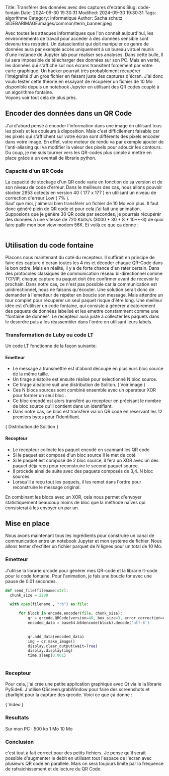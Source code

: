 Title: Transférer des données avec des captures d'ecrans
Slug: code-fontain
Date: 2024-09-30 19:30:31
Modified: 2024-09-30 19:30:31
Tags: algorithme
Category: informatique
Author: Sacha schutz
SIDEBARIMAGE:images/common/term_banner.jpeg


Avec toutes les attaques informatiques que l'on connait aujourd'hui, 
les environnements de travail pour accéder à des données sensible sont devenu très restreint.
Un datascientist qui doit manipuler ce genre de données aura par exemple accès uniquement à un bureau 
virtuel munis d'une instance de Jupyter lab pour réaliser ses analyses.  Dans cette bulle, ll 
lui sera impossible de télécharger des données sur son PC. 
Mais en verité, les données qui s'affiche sur nos écrans transitent forcement par votre carte graphique.
Un hacker pourrait très probablement récupérer l'intégralité d'un gros fichier en faisant 
juste des captures d'écran. J'ai donc voulu tester cette théorie en essayant de récupérer un fichier de 10 Mo
disponible depuis un notebook Jupyter en utilisant des QR codes couplé à un algorithme fontaine.  
Voyons voir tout cela de plus près.



## Encoder des données dans un QR Code

J'ai d'abord pensé à encoder l'information dans une image en utilisant tous les pixels et les couleurs 
à disposition. Mais c'est difficilement faisable car les pixels qui s'affichent sur votre écran sont 
différents des pixels encoder dans votre image. En effet, votre moteur de rendu va par exemple ajouter de
l'anti-aliasing qui va modifier la valeur des pixels pour adoucir les contours. 
Du coup, je me suis tourner vers les QR-codes plus simple à mettre en place grâce à un eventail de librarie python.

### Capacité d'un QR Code 
La capacité de stockage d'un QR code varie en fonction de sa version et de son niveau de code d'erreur. 
Dans le meilleurs des cas, nous allons pouvoir stocker 2953 octects en version 40 ( 177 x 177 ) 
en utilisant un niveau de correction d'erreur Low ( 7% ).      
Sauf que moi, j'aimerai bien transférér un fichier de 10 Mo voir plus. Il faut donc généré plein de QR code
et pour cela j'ai fait une animation. Supposions que je génère 30 QR code par secondes, je pourrais récupérér
des données à une vitesse de 720 Kbits/s  (3000 * 30 * 8 * 10**-3) de quoi faire pallir mon bon view modem 56K.
Et voilà ce que ça donne : 

<image> 


## Utilisation du code fontaine
Placons nous maintenant du coté du recepteur. Il suffirait en principe de faire des capture d'ecran toutes 
les 4 ms et décoder chaque QR-Code dans le bon ordre. Mais en réalité, il y a de forte chance d'en rater certain.
Dans des protocoles classiques de communication réseau bi-directionnel comme TCP/IP, chaque capture ou paquet doit 
être confirmer avant de recevoir le prochain. Dans notre cas, ce n'est pas possible 
car la communication est unidirectionnel, nous ne faisons qu'écouter. 
Une solution serait donc de demander à l'emetteur de répéter en boucle son message. Mais attendre un tour complet 
pour récupérer un seul paquet risque d'être long.
Une meilleur idée est d'utiliser un code fontaine, qui consiste à générer aléatoirement des paquets de données labelisé 
et les emettre constamment comme une "fontaine de donnée". Le recepteur aura juste à collecter les paquets 
dans le desordre puis à les réassembler dans l'ordre en utilisant leurs labels.

### Transformation de Luby ou code LT 

Un code LT fonctionne de la façon suivante: 

#### Emetteur 
- Le message à transmettre est d'abord découpé en plusieurs bloc source de la même taille.
- Un tirage aléatoire est ensuite réalisé pour selectionné N bloc source.
- Ce tirage aléatoire suit une distribution de Soliton. ( Voir image )
- Ces N blocs sources sont combiné ensemble avec un operateur XOR pour former un seul bloc . 
- Ce bloc encodé est alors transféré au recepteur en précisant le nombre de bloc source qu'il contient dans un identifiant.
- Dans notre cas, ce bloc est transféré via un QR code en reservant les 12 premiers bytes pour l'identifiant. 

{ Distribution de Solition }


#### Recepteur 
- Le recepteur collecte les paquet encodé en scannant les QR code
- Si le paquet est composé d'un bloc source il le met de coté
- Si le paquet est composé de 2 bloc source, il fera un XOR avec un des paquet déjà recu pour reconstruire le second paquet source.
- Il procède ainsi de suite avec des paquets composés de 3,4..N bloc sources.  
- Lorsqu'il a reçu tout les paquets, il les remet dans l'ordre pour reconstruire le message original.

En combinant les blocs avec un XOR, cela nous permet d'envoyer statistiquement beaucoup moins de bloc que la méthode naïves
qui consisterai à les envoyer un par un.  

## Mise en place 

Nous avons maintenant tous les ingrédients pour construire un canal de communication entre un notebook Jupyter
et mon système de fichier. Nous allons tenter d'exfilter un fichier parquet de N lignes pour un total de 10 Mo. 

### Emetteur 

J'utilise la librarie qrcode pour générer mes QR-code et la librarie lt-code pour le code fontaine. 
Pour l'animation, je fais une boucle for avec une pause de 0.01 secondes.


```python
def send_file(filename:str):
  chunk_size = 2200

  with open(filename , "rb") as file:

      for block in encode.encoder(file, chunk_size):
          qr = qrcode.QRCode(version=40, box_size=3, error_correction=qrcode.ERROR_CORRECT_L, )
          encoded_data = base64.b64encode(block).decode('utf-8')

          
          qr.add_data(encoded_data)
          img = qr.make_image()
          display.clear_output(wait=True)
          display.display(img)
          time.sleep(0.001)
        
```


### Recepteur 
Pour cela, j'ai crée une petite application graphique avec Qt via le la librarie PySide6.
J'utilise QScreen.grabWindow pour faire des screenshots et zbarlight pour la capture des qrcode.
Voici ce que ça donne : 

{ Video }

### Resultats 

Sur mon PC : 
500 ko
1 Mo
10 Mo

### Conclusion 


c'est tout à fait correct pour des petits fichiers. Je pense qu'il serait possible d'augmenter 
le debit en utilisant tout l'espace de l'ecran avec plusieurs QR code en parallele.
Mais on sera toujours limite par la fréquence de rafraichissement et de lecture du QR Code. 








 












